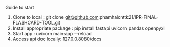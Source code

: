 Guide to start 

1. Clone to local : git clone git@github.com:phamhaicnttk21/IPR-FINAL-FLASHCARD-TOOL.git
2. Install appropriate package : pip install fastapi uvicorn pandas openpyxl
3. Start app : uvicorn main:app --reload
4. Access api doc locally: 127.0.0.8080/docs 
